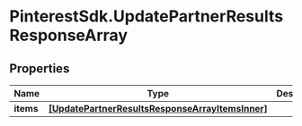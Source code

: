 # PinterestSdk.UpdatePartnerResultsResponseArray

## Properties

Name | Type | Description | Notes
------------ | ------------- | ------------- | -------------
**items** | [**[UpdatePartnerResultsResponseArrayItemsInner]**](UpdatePartnerResultsResponseArrayItemsInner.md) |  | [optional] 


